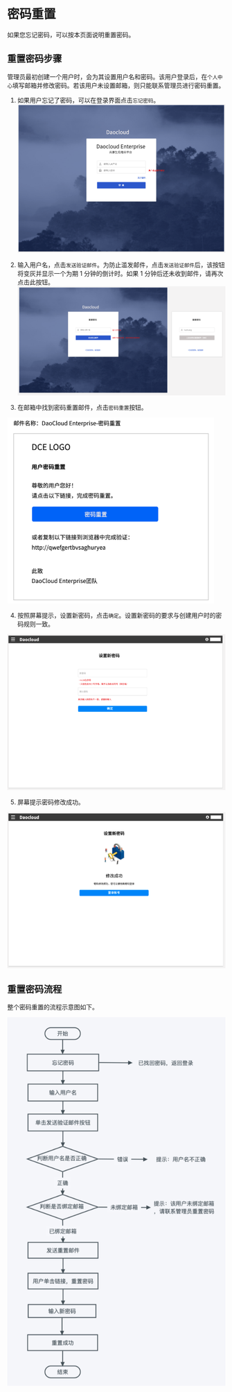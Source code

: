 # 密码重置

如果您忘记密码，可以按本页面说明重置密码。

## 重置密码步骤

管理员最初创建一个用户时，会为其设置用户名和密码。该用户登录后，在`个人中心`填写邮箱并修改密码。若该用户未设置邮箱，则只能联系管理员进行密码重置。

1. 如果用户忘记了密码，可以在登录界面点击`忘记密码`。
    ![登录界面](../images/login02.png)

2. 输入用户名，点击`发送验证邮件`。为防止滥发邮件，点击`发送验证邮件`后，该按钮将变灰并显示一个为期 1 分钟的倒计时。如果 1 分钟后还未收到邮件，请再次点击此按钮。
    ![密码重置流程](../images/password02.png)

3. 在邮箱中找到密码重置邮件，点击`密码重置`按钮。

  <img src="../images/password03.png" alt="密码重置流程" style="zoom:67%;" />

4. 按照屏幕提示，设置新密码，点击`确定`。设置新密码的要求与创建用户时的密码规则一致。

  ![密码重置流程](../images/password04.png)

5. 屏幕提示密码修改成功。

  ![密码重置流程](../images/password05.png)

## 重置密码流程

整个密码重置的流程示意图如下。

![密码重置流程](../images/password01.png)